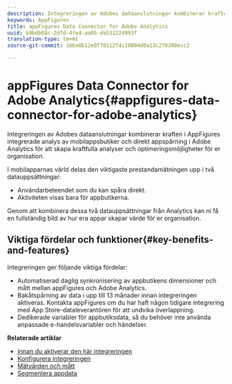 ```yaml
---
description: Integreringen av Adobes dataanslutningar kombinerar kraften i AppFigures integrerade analys av mobilappsbutiker och direkt appspårning i Adobe Analytics för att skapa kraftfulla analyser och optimeringsmöjligheter för er organisation.
keywords: AppFigures
title: appFigures Data Connector for Adobe Analytics
uuid: b9bdb88c-2d7d-4fe4-aa05-da531224993f
translation-type: tm+mt
source-git-commit: 16ba0b12e0f70112f4c10804d0a13c278388ecc2

---
```



# appFigures Data Connector for Adobe Analytics{#appfigures-data-connector-for-adobe-analytics}

Integreringen av Adobes dataanslutningar kombinerar kraften i AppFigures integrerade analys av mobilappsbutiker och direkt appspårning i Adobe Analytics för att skapa kraftfulla analyser och optimeringsmöjligheter för er organisation.

I mobilapparnas värld delas den viktigaste prestandamätningen upp i två datauppsättningar:

* Användarbeteendet som du kan spåra direkt.
* Aktiviteten visas bara för appbutikerna.

Genom att kombinera dessa två datauppsättningar från Analytics kan ni få en fullständig bild av hur era appar skapar värde för er organisation.

## Viktiga fördelar och funktioner{#key-benefits-and-features}

Integreringen ger följande viktiga fördelar:

* Automatiserad daglig synkronisering av appbutikens dimensioner och mått mellan appFigures och Adobe Analytics.
* Bakåtspårning av data i upp till 13 månader innan integreringen aktiveras. Kontakta appFigures om du har haft någon tidigare integrering med App Store-dataleverantören för att undvika överlappning.
* Dedikerade variabler för appbutiksdata, så du behöver inte använda anpassade e-handelsvariabler och händelser.

**Relaterade artiklar**

* [Innan du aktiverar den här integreringen](appfigures-before-activation.md)
* [Konfigurera integreringen](t-appfigures-integration.md)
* [Mätvärden och mått](appfigures-metrics.md)
* [Segmentera appdata](appfigures-segment-filter.md)
